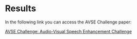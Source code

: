 # Results

In the following link you can access the AVSE Challenge paper:

[AVSE Challenge: Audio-Visual Speech Enhancement Challenge](https://www.research.ed.ac.uk/en/publications/avse-challenge-audio-visual-speech-enhancement-challenge)
